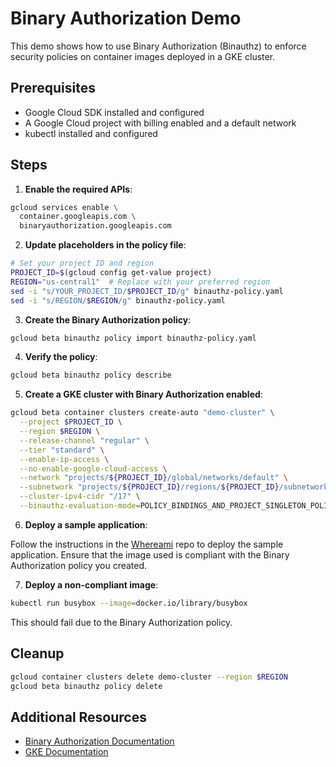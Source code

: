 # Binary Authorization Demo

This demo shows how to use Binary Authorization (Binauthz) to enforce security policies on container images deployed in a GKE cluster.

## Prerequisites

- Google Cloud SDK installed and configured
- A Google Cloud project with billing enabled and a default network
- kubectl installed and configured

## Steps

1. **Enable the required APIs**:

```bash
gcloud services enable \
  container.googleapis.com \
  binaryauthorization.googleapis.com
```

2. **Update placeholders in the policy file**:

```bash
# Set your project ID and region
PROJECT_ID=$(gcloud config get-value project)
REGION="us-central1"  # Replace with your preferred region
sed -i "s/YOUR_PROJECT_ID/$PROJECT_ID/g" binauthz-policy.yaml
sed -i "s/REGION/$REGION/g" binauthz-policy.yaml
```

3. **Create the Binary Authorization policy**:

```bash
gcloud beta binauthz policy import binauthz-policy.yaml
 ```

4. **Verify the policy**:

```bash
gcloud beta binauthz policy describe
```

5. **Create a GKE cluster with Binary Authorization enabled**:

```bash
gcloud beta container clusters create-auto "demo-cluster" \
  --project $PROJECT_ID \
  --region $REGION \
  --release-channel "regular" \
  --tier "standard" \
  --enable-ip-access \
  --no-enable-google-cloud-access \
  --network "projects/${PROJECT_ID}/global/networks/default" \
  --subnetwork "projects/${PROJECT_ID}/regions/${PROJECT_ID}/subnetworks/default" \
  --cluster-ipv4-cidr "/17" \
  --binauthz-evaluation-mode=POLICY_BINDINGS_AND_PROJECT_SINGLETON_POLICY_ENFORCE
```

6. **Deploy a sample application**:

Follow the instructions in the [Whereami](https://github.com/gallaglo/whereami) repo to deploy the sample application. Ensure that the image used is compliant with the Binary Authorization policy you created.

7. **Deploy a non-compliant image**:

```bash
kubectl run busybox --image=docker.io/library/busybox
```

This should fail due to the Binary Authorization policy.

## Cleanup

```bash
gcloud container clusters delete demo-cluster --region $REGION
gcloud beta binauthz policy delete
```

## Additional Resources

- [Binary Authorization Documentation](https://cloud.google.com/binary-authorization/docs)
- [GKE Documentation](https://cloud.google.com/kubernetes-engine/docs)
